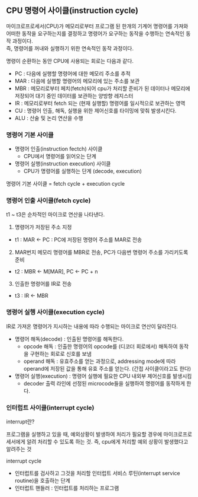 ## CPU 명령어 사이클(instruction cycle)

마이크로프로세서(CPU)가 메모리로부터 프로그램 된 한개의 기계어 명령어를 가져와 어떠한 동작을 요구하는지를 결정하고 명령어가 요구하는 동작을 수행하는 연속적인 동작 과정이다.   
즉, 명령어를 꺼내와 실행하기 위한 연속적인 동작 과정이다.

명령이 순환하는 동안 CPU에 사용되는 회로는 다음과 같다.   
 - PC : 다음에 실행할 명령어에 대한 메모리 주소를 추적
 - MAR : 다음에 실행할 명령어의 메모리에 있는 주소를 보관
 - MBR : 메모리로부터 페치(fetch)되어 cpu가 처리할 준비가 된 데이터나 메모리에 저장되어 대기 중인 데이터를 보관하는 양방향 레지스터
 - IR : 메모리로부터 fetch 되는 (현재 실행할) 명령어를 일시적으로 보관하는 영역
 - CU : 명령어 인출, 해독, 실행을 위한 제어신호를 타이밍에 맞춰 발생시킨다.
 - ALU : 산술 및 논리 연산을 수행

### 명령어 기본 사이클
 - 명령어 인출(instruction fectch) 사이클
    - CPU에서 명령어를 읽어오는 단계
 - 명령어 실행(instruction execution) 사이클
    - CPU가 명령어를 실행하는 단계 (decode, execution)

명령어 기본 사이클 = fetch cycle + execution cycle

### 명령어 인출 사이클(fetch cycle)

t1 ~ t3은 순차적인 마이크로 연산을 나타낸다.

1. 명령어가 저장된 주소 지정   
 - t1 : MAR <- PC : PC에 저장된 명령어 주소를 MAR로 전송

2. MAR번지 메모리 명령어를 MBR로 전송, PC가 다음번 명령어 주소를 가리키도록 준비
 - t2 : MBR <- M[MAR], PC <- PC + n

3. 인출한 명령어를 IR로 전송
 - t3 : IR <- MBR

### 명령어 실행 사이클(execution cycle)

IR로 가져온 명령어가 지시하는 내용에 따라 수행되는 마이크로 연산이 달라진다.

- 명령어 해독(decode) : 인출된 명령어를 해독한다.
    - opcode 해독 : 인출한 명령어의 opcode를 (디코더 회로에서) 해독하여 동작을 구현하는 회로로 신호를 보냄
    - operand 해독 : 유효주소를 얻는 과정으로, addressing mode에 따라 operand에 저장된 값을 통해 유효 주소를 얻는다. (간접 사이클이라고도 한다)
 - 명령어 실행(execution) : 명령어 실행에 필요한 CPU 내외부 제어신호를 발생시킴
    -   decoder 출력 라인에 선정된 microcode들을 실행하여 명령어를 동작하게 한다.

### 인터럽트 사이클(interrupt cycle)

interrupt란?

프로그램을 실행하고 있을 때, 예외상황이 발생하여 처리가 필요할 경우에 마이크로프로세서에게 알려 처리할 수 있도록 하는 것. 즉, cpu에게 처리할 예외 상황이 발생했다고 알려주는 것

 

interrupt cycle

 - 인터럽트를 검사하고 그것을 처리할 인터럽트 서비스 루틴(interrupt service routine)을 호출하는 단계
 - 인터럽트 핸들러 : 인터럽트를 처리하는 프로그램